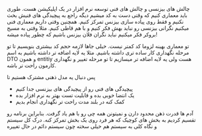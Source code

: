 چالش های بیزنسی و چالش های فنی توسعه نرم افزار در یک اپلیکیشن هست. 
طوری باید معماری کنیم که وقتی دست به کد میشیم دیگه راجع به پیچیدگی های فنیش بخث نکنیم و فقط روی پیاده سازی بیزنس تمرکز کنیم. 
همچنین وقتی داریم معماری فنی میکنیم نگرانی بیزنسی رو نباید بهش فکر کنیم و با هم قاطی کنیم. مثلا وقتی به مسیج بروکر فکر میکنیم نباید نگران فلان بیزنس باشیم که چطور پیاده میشه!

تو معماری بهینه لزوما کد کمتر نیست. خیلی جاها لازمه حجم کد بیشتری بنویسیم تا تو مرحله نگهداری کار ساده تری داشته باشیم. مثلا یه لایه اضافه تر داشته باشیم به اسم  DTO و همون entitiy هست ولی یه لایه اضافه تر میسازیم تا تو مرحله تغییر و نگهداری کارمون راحت تر باشه. 

پس دنبال یه مدل ذهنی مشترک هستیم تا
- پیچیدگی های فنی رو از پیچیدگی های بیزنسی جدا کنیم 
- یک انتضا خوبی بده و قابلیت تست بهتر به نرم افزار بده
- کمک کنه در بلند مدت راحت تر نگهداری انجام بدیم

آدم ها قدرت ذهن محدود دارن و نمیتونن همه چی رو با هم یاد گرفت. بنابراین برنامه رو تقسیم کردیم به بخش های کوچیک که هر فرد روی یک بخش تمرکز کنه. 
درک کل سیستم و نگاه کلی به سیستم هم خیلی سخته چون سیستم دائم در حال تغییره